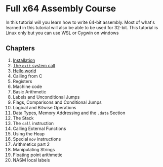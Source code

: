 # Full x64 Assembly Course
In this tutorial will you learn how to write 64-bit assembly. Most of what's learned in this tutorial will also be able to be used for 32-bit. This tutorial is Linux only but you can use WSL or Cygwin on windows

## Chapters
1. [Installation](chapters/1_installation/README.md)
2. [The `exit` system call](chapters/2_exit_codes/README.md)
3. [Hello world](chapters/3_hello_world/README.md)
4. Calling from C
5. Registers
6. Machine code
7. Basic Arithmetic
8. Labels and Unconditional Jumps
9. Flags, Comparisons and Conditional Jumps
10. Logical and Bitwise Operations
11. Data Types, Memory Addressing and the `.data` Section
12. The Stack
13. The `call` instruction
14. Calling External Functions
15. Using the Heap
16. Special `mov` instructions
17. Arithmetics part 2
18. Manipulating Strings
19. Floating point arithmetic
20. NASM local labels
